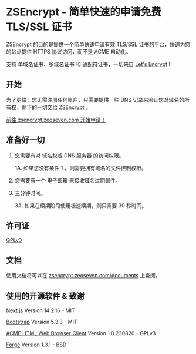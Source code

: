# ZSEncrypt - 简单快速的申请免费 TLS/SSL 证书

ZSEncrypt 的目的是提供一个简单快速申请有效 TLS/SSL 证书的平台，快速为您的站点提供 HTTPS 协议访问，而不是 ACME 自动化。

支持 单域名证书、多域名证书 和 通配符证书，一切来自 <a href="https://letsencrypt.org/" target="_blank">Let's Encrypt</a> !

## 开始

为了更快，您无需注册任何账户，只需要提供一些 DNS 记录来验证您对域名的所有权，剩下的一切交给 ZSEncrypt 。

<a href="https://zsencrypt.zeoseven.com/" target="__blank">前往 zsencrypt.zeoseven.com 开始申请！</a>

## 准备好一切

1. 您需要有对 域名权威 DNS 服务器 的访问权限。

    1A. 如果您没有条件 1 ，则需要拥有域名的文件控制权限。

2. 您需要有一个 电子邮箱 来接收域名过期邮件。

3. 三分钟时间。

    3A. 如果在续期阶段使用极速续期，则只需要 30 秒时间。

## 许可证

<a href="./LICENSE">GPLv3</a>

## 文档

使用文档将可以在 <a href="https://zsencrypt.zeoseven.com/documents/">zsencrypt.zeoseven.com/documents</a> 上查阅。

## 使用的开源软件 & 致谢

<p><a href="https://nextjs.org/">Next.js</a><span> Version 14.2.16 - MIT</span></p>
<p><a href="https://getbootstrap.com/">Bootstrap</a><span> Version 5.3.3 - MIT</span></p>
<p><a href="https://github.com/xiangyuecn/ACME-HTML-Web-Browser-Client">ACME HTML Web Browser Client</a><span> Version 1.0.230820 - GPLv3</span></p>
<p><a href="https://github.com/digitalbazaar/forge">Forge</a><span> Version 1.3.1 - BSD</span></p>

